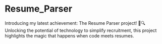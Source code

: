 # Resume_Parser
Introducing my latest achievement: The Resume Parser project! 📄🔍 Unlocking the potential of technology to simplify recruitment, this project highlights the magic that happens when code meets resumes. 
